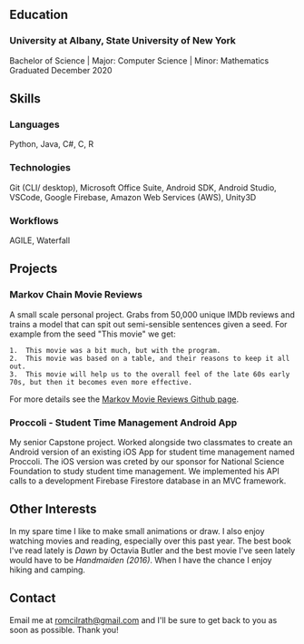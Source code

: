 ## Education

### University at Albany, State University of New York

Bachelor of Science | Major: Computer Science | Minor: Mathematics <br>
Graduated December 2020


## Skills

### Languages

Python, Java, C#, C, R

### Technologies

Git (CLI/ desktop), Microsoft Office Suite, Android SDK, Android Studio, VSCode, Google Firebase, Amazon Web Services (AWS), Unity3D

### Workflows

AGILE, Waterfall


## Projects

### Markov Chain Movie Reviews 

A small scale personal project. Grabs from 50,000 unique IMDb reviews and trains a model that can spit out semi-sensible sentences given a seed. For example from the seed "This movie" we get:

	1.  This movie was a bit much, but with the program.
	2.  This movie was based on a table, and their reasons to keep it all out.
	3.  This movie will help us to the overall feel of the late 60s early 70s, but then it becomes even more effective.

For more details see the [Markov Movie Reviews Github page](https://github.com/romcilrath/MarkovMovieReviews).


### Proccoli - Student Time Management Android App

My senior Capstone project. Worked alongside two classmates to create an Android version of an existing iOS App for student time management named Proccoli. The iOS version was creted by our sponsor for National Science Foundation to study student time management. We implemented his API calls to a development Firebase Firestore database in an MVC framework.


## Other Interests

In my spare time I like to make small animations or draw. I also enjoy watching movies and reading, especially over this past year. The best book I've read lately is *Dawn* by Octavia Butler and the best movie I've seen lately would have to be *Handmaiden (2016)*. When I have the chance I enjoy hiking and camping.


## Contact

Email me at [romcilrath@gmail.com](mailto:romcilrath@gmail.com) and I'll be sure to get back to you as soon as possible. Thank you!
